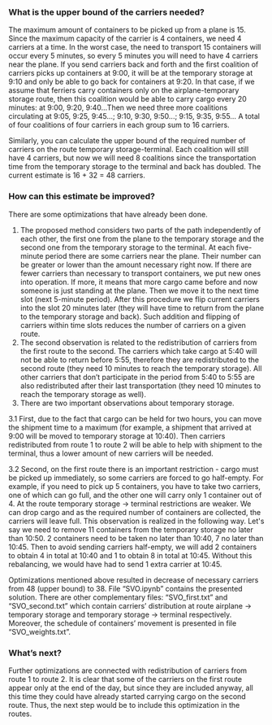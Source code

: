 ### What is the upper bound of the carriers needed?

The maximum amount of containers to be picked up from a plane is 15. Since the maximum capacity of the carrier is 4 containers, we need 4 carriers at a time.
In the worst case, the need to transport  15 containers will occur every 5 minutes, so every 5 minutes you will need to have 4 carriers near the plane. 
If you send carriers back and forth and the first coalition of carriers picks up containers at 9:00, it will be at the temporary storage at 9:10 and 
only be able to go back for containers at 9:20. In that case, if we assume that ferriers carry containers only on the airplane-temporary storage route, 
then this coalition would be able to carry cargo every 20 minutes: at 9:00, 9:20, 9:40...Then we need three more coalitions circulating at 9:05, 9:25, 9:45...; 
9:10, 9:30, 9:50...; 9:15, 9:35, 9:55… A total of four coalitions of four carriers in each group sum to 16 carriers. 

Similarly, you can calculate the upper bound of the required number of carriers on the route temporary storage-terminal. Each coalition will still
have 4 carriers, but now we will need 8 coalitions since the transportation time from the temporary storage to the terminal and back has doubled. 
The current estimate is 16 + 32 = 48 carriers.

### How can this estimate be improved? 

There are some optimizations that have already been done.

1. The proposed method considers two parts of the path independently of each other, the first one from the plane to the temporary storage and the second
one from the temporary storage to the terminal. At each five-minute period there are some carriers near the plane. Their number can be greater or lower
than the amount necessary right now. If there are fewer carriers than necessary to transport containers, we put new ones into operation. If more, it means 
that more cargo came before and now someone is just standing at the plane. Then we move it to the next time slot (next 5-minute period). After this procedure
we flip current carriers into the slot 20 minutes later (they will have time to return from the plane to the temporary storage and back). Such addition and 
flipping of carriers within time slots reduces the number of carriers on a given route. 
2. The second observation is related to the redistribution of carriers from the first route to the second. The carriers which take cargo at 5:40 will not be 
able to return before 5:55, therefore they are redistributed to the second route (they need 10 minutes to reach the temporary storage). All other carriers 
that don’t participate in the period from 5:40 to 5:55 are also redistributed after their last transportation (they need 10 minutes to reach the temporary
storage as well).
3. There are two important observations about temporary storage. 

3.1 First, due to the fact that cargo can be held for two hours, you can move the shipment
time to a maximum (for example, a shipment that arrived at 9:00 will be moved to temporary storage at 10:40). Then carriers redistributed from route 1 to 
route 2 will be able to help with shipment to the terminal, thus a lower amount of new carriers will be needed. 

3.2 Second, on the first route there is an important restriction - cargo must be picked up immediately, so some carriers are forced to go half-empty.
For example, if you need to pick up 5 containers, you have to take two carriers, one of which can go full, and the other one will carry only 
1 container out of 4. At the route temporary storage -> terminal restrictions are weaker. We can drop cargo and as the required number
of containers are collected, the carriers will leave full. This observation is realized in the following way. Let's say we need to remove 11 containers
from the temporary storage no later than 10:50. 2 containers need to be taken no later than  10:40, 7 no later than 10:45. Then to avoid sending carriers 
half-empty, we will add 2 containers to obtain 4 in total at 10:40 and 1 to obtain 8 in total at 10:45. Without this rebalancing, we would have had to send
1 extra carrier at 10:45.

Optimizations mentioned above resulted in decrease of necessary carriers from 48 (upper bound) to 38. File “SVO.ipynb” contains the presented solution.
There are other complementary files: “SVO_first.txt” and “SVO_second.txt” which contain carriers’ distribution at route airplane -> temporary storage and
temporary storage -> terminal respectively. Moreover, the schedule of containers’ movement is presented in file “SVO_weights.txt”.

### What’s next?

Further optimizations are connected with redistribution of carriers from route 1 to route 2. It is clear that some of the carriers on the first route
appear only at the end of the day, but since they are included anyway, all this time they could have already started carrying cargo on the second route.
Thus, the next step would be to include this optimization in the routes.
